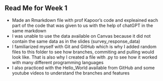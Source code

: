 ## Read Me for Week 1
- Made an Rmarkdown file with prof Kapoor’s code and expleained each part of the code that was given to us with the help of chatGPT in the same markdown
- I was unable to use the data available on Canvas because it did not contain the same data as in the slides (survey_response_data)
- I familiarized myself with Git and GitHub which is why I added random files to this folder to see how branches, commiting and pulling would look like. That is also why I created a file with .py to see how it worked with many different programming languages
- I also practiced with the Hello_World available from GitHub and some youtube videos to understand the branches and features
